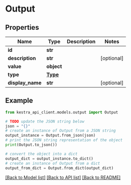 # Output


## Properties

Name | Type | Description | Notes
------------ | ------------- | ------------- | -------------
**id** | **str** |  | 
**description** | **str** |  | [optional] 
**value** | **object** |  | 
**type** | [**Type**](Type.md) |  | 
**display_name** | **str** |  | [optional] 

## Example

```python
from kestra_api_client.models.output import Output

# TODO update the JSON string below
json = "{}"
# create an instance of Output from a JSON string
output_instance = Output.from_json(json)
# print the JSON string representation of the object
print(Output.to_json())

# convert the object into a dict
output_dict = output_instance.to_dict()
# create an instance of Output from a dict
output_from_dict = Output.from_dict(output_dict)
```
[[Back to Model list]](../README.md#documentation-for-models) [[Back to API list]](../README.md#documentation-for-api-endpoints) [[Back to README]](../README.md)


